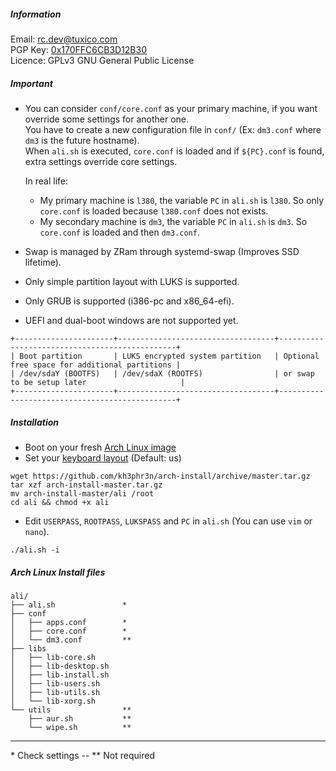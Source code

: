 ##### Information

Email: rc.dev@tuxico.com  
PGP Key: [0x170FFC6CB3D12B30](https://pgp.mit.edu/pks/lookup?op=vindex&search=0x170FFC6CB3D12B30)  
Licence: GPLv3 GNU General Public License  

##### Important

- You can consider `conf/core.conf` as your primary machine, if you want override some settings for another one.  
You have to create a new configuration file in `conf/` (Ex: `dm3.conf` where `dm3` is the future hostname).  
When `ali.sh` is executed, `core.conf` is loaded and if `${PC}.conf` is found, extra settings override core settings.

    In real life:  
    - My primary machine is `l380`, the variable `PC` in `ali.sh` is `l380`. So only `core.conf` is loaded because `l380.conf` does not exists.
    - My secondary machine is `dm3`, the variable `PC` in `ali.sh` is `dm3`. So `core.conf` is loaded and then `dm3.conf`.

- Swap is managed by ZRam through systemd-swap (Improves SSD lifetime).
- Only simple partition layout with LUKS is supported.
- Only GRUB is supported (i386-pc and x86_64-efi).
- UEFI and dual-boot windows are not supported yet.

```
+----------------------+-----------------------------------+-----------------------------------------------+
| Boot partition       | LUKS encrypted system partition   | Optional free space for additional partitions |
| /dev/sdaY (BOOTFS)   | /dev/sdaX (ROOTFS)                | or swap to be setup later                     |
+----------------------+-----------------------------------+-----------------------------------------------+
```

##### Installation

- Boot on your fresh [Arch Linux image](https://www.archlinux.org/download)
- Set your [keyboard layout](https://wiki.archlinux.org/index.php/Installation_guide#Set_the_keyboard_layout) (Default: us)

```
wget https://github.com/kh3phr3n/arch-install/archive/master.tar.gz
tar xzf arch-install-master.tar.gz
mv arch-install-master/ali /root
cd ali && chmod +x ali
```

- Edit `USERPASS`, `ROOTPASS`, `LUKSPASS` and `PC` in `ali.sh` (You can use `vim` or `nano`).

```
./ali.sh -i
```

##### Arch Linux Install files

    ali/
    ├── ali.sh               *
    ├── conf
    │   ├── apps.conf        *
    │   ├── core.conf        *
    │   └── dm3.conf         **
    ├── libs
    │   ├── lib-core.sh
    │   ├── lib-desktop.sh
    │   ├── lib-install.sh
    │   ├── lib-users.sh
    │   ├── lib-utils.sh
    │   └── lib-xorg.sh
    └── utils                **
        ├── aur.sh           **
        └── wipe.sh          **

***
\* Check settings -- \*\* Not required

